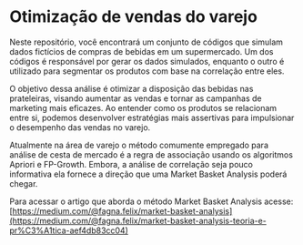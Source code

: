 # Otimização de vendas do varejo

Neste repositório, você encontrará um conjunto de códigos que simulam dados fictícios de compras de bebidas em um supermercado. Um dos códigos é responsável por gerar os dados simulados, enquanto o outro é utilizado para segmentar os produtos com base na correlação entre eles.

O objetivo dessa análise é otimizar a disposição das bebidas nas prateleiras, visando aumentar as vendas e tornar as campanhas de marketing mais eficazes. Ao entender como os produtos se relacionam entre si, podemos desenvolver estratégias mais assertivas para impulsionar o desempenho das vendas no varejo.

Atualmente na área de varejo o método comumente empregado para análise de cesta de mercado é a regra de associação usando os algoritmos Apriori e FP-Growth. Embora, a análise de correlação seja pouco informativa ela fornece a direção que uma Market Basket Analysis poderá chegar. 

Para acessar o artigo que aborda o método Market Basket Analysis acesse: [https://medium.com/@fagna.felix/market-basket-analysis](https://medium.com/@fagna.felix/market-basket-analysis-teoria-e-pr%C3%A1tica-aef4db83cc04)

